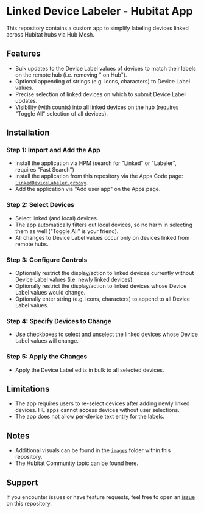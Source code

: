 # Linked Device Labeler - Hubitat App

This repository contains a custom app to simplify labeling devices linked across Hubitat hubs via Hub Mesh.

## Features
- Bulk updates to the Device Label values of devices to match their labels on the remote hub (i.e. removing " on Hub").
- Optional appending of strings (e.g. icons, characters) to Device Label values.
- Precise selection of linked devices on which to submit Device Label updates.
- Visibility (with counts) into all linked devices on the hub (requires "Toggle All" selection of all devices).

## Installation

### Step 1: Import and Add the App
- Install the application via HPM (search for "Linked" or "Labeler", requires "Fast Search") 
- Install the application from this repository via the Apps Code page: [`LinkedDeviceLabeler.groovy`](https://raw.githubusercontent.com/jdc72/Hubitat/main/linked_device_labeler/src/LinkedDeviceLabeler.groovy).
- Add the application via "Add user app" on the Apps page.

### Step 2: Select Devices
- Select linked (and local) devices.
- The app automatically filters out local devices, so no harm in selecting them as well ("Toggle All" is your friend).
- All changes to Device Label values occur only on devices linked from remote hubs.

### Step 3: Configure Controls
- Optionally restrict the display/action to linked devices currently without Device Label values (i.e. newly linked devices).
- Optionally restrict the display/action to linked devices whose Device Label values would change.
- Optionally enter string (e.g. icons, characters) to append to all Device Label values.

### Step 4: Specify Devices to Change
- Use checkboxes to select and unselect the linked devices whose Device Label values will change.

### Step 5: Apply the Changes
- Apply the Device Label edits in bulk to all selected devices.

## Limitations
- The app requires users to re-select devices after adding newly linked devices.  HE apps cannot access devices without user selections.
- The app does not allow per-device text entry for the labels.

## Notes
- Additional visuals can be found in the [`images`](https://github.com/jdc72/Hubitat/tree/main/linked_device_labeler/docs/images) folder within this repository.
- The Hubitat Community topic can be found [here](https://community.hubitat.com/t/release-linked-device-labeler/151494).

## Support
If you encounter issues or have feature requests, feel free to open an [issue](https://github.com/jdc72/Hubitat/issues) on this repository.
